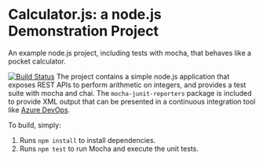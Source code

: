 Calculator.js: a node.js Demonstration Project
==============================================
An example node.js project, including tests with mocha, that behaves like
a pocket calculator.

[![Build Status](https://dev.azure.com/johnvanhaandel/Integrating%20External%20Source%20Control%20with%20Azure%20Pipelines/_apis/build/status/JohnUitSon.calculator?branchName=master)](https://dev.azure.com/johnvanhaandel/Integrating%20External%20Source%20Control%20with%20Azure%20Pipelines/_build/latest?definitionId=3&branchName=master)
The project contains a simple node.js application that exposes REST APIs
to perform arithmetic on integers, and provides a test suite with mocha
and chai.  The `mocha-junit-reporters` package is included to provide XML
output that can be presented in a continuous integration tool like
[Azure DevOps](https://azure.com/devops).

To build, simply:

1. Runs `npm install` to install dependencies.
2. Runs `npm test` to run Mocha and execute the unit tests.

